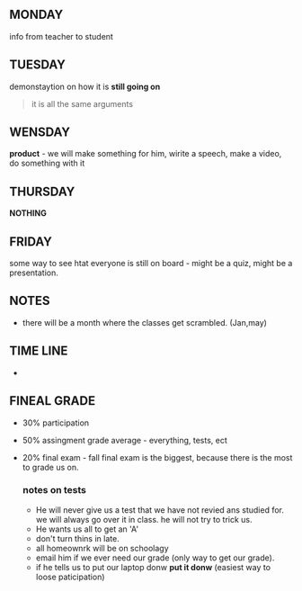 ## MONDAY

info from teacher to student

## TUESDAY

demonstaytion on how it is **still going on** 

> it is all the same arguments

## WENSDAY

**product** - we will make something for him, wirite a speech, make a video, do something with it

## THURSDAY 

**NOTHING**

## FRIDAY

some way to see htat everyone is still on board - might be a quiz, might be a presentation.

## NOTES

- there will be a month where the classes get scrambled. (Jan,may)

## TIME LINE

- ​

## FINEAL GRADE

- 30% participation

- 50% assingment grade average - everything, tests, ect

- 20% final exam - fall final exam is the biggest, because there is the most to grade us on.

  ### notes on tests

  - He will never give us a test that we have not revied ans studied for. we will always go over it in class. he will not try to trick us. 
  - He wants us all to get an 'A'
  - don't turn thins in late.
  - all homeownrk will be on schoolagy
  - email him if we ever need our grade (only way to get our grade).
  - if he tells us to put our laptop donw **put it donw** (easiest way to loose paticipation)





